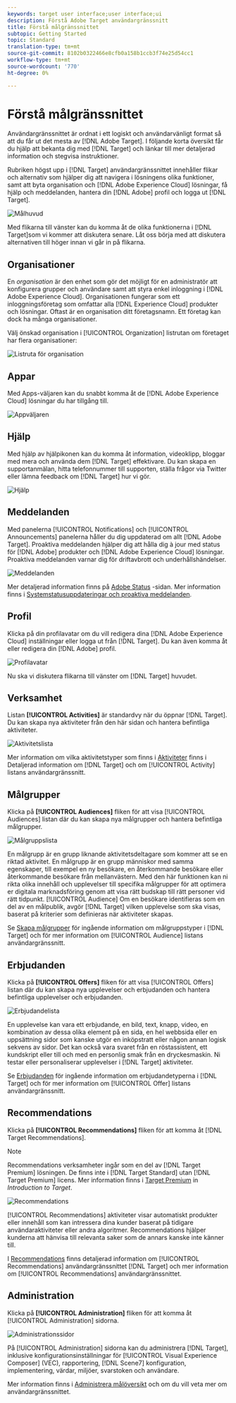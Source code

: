 ```yaml
---
keywords: target user interface;user interface;ui
description: Förstå Adobe Target användargränssnitt
title: Förstå målgränssnittet
subtopic: Getting Started
topic: Standard
translation-type: tm+mt
source-git-commit: 8102b0322466e8cfb0a158b1ccb3f74e25d54cc1
workflow-type: tm+mt
source-wordcount: '770'
ht-degree: 0%

---
```



# Förstå målgränssnittet

Användargränssnittet är ordnat i ett logiskt och användarvänligt format så att du får ut det mesta av [!DNL Adobe Target]. I följande korta översikt får du hjälp att bekanta dig med [!DNL Target] och länkar till mer detaljerad information och stegvisa instruktioner.

Rubriken högst upp i [!DNL Target] användargränssnittet innehåller flikar och alternativ som hjälper dig att navigera i lösningens olika funktioner, samt att byta organisation och [!DNL Adobe Experience Cloud] lösningar, få hjälp och meddelanden, hantera din [!DNL Adobe] profil och logga ut [!DNL Target].

![Målhuvud](/help/c-intro/assets/target-header.png)

Med flikarna till vänster kan du komma åt de olika funktionerna i [!DNL Target]som vi kommer att diskutera senare. Låt oss börja med att diskutera alternativen till höger innan vi går in på flikarna.

## Organisationer

En *organisation* är den enhet som gör det möjligt för en administratör att konfigurera grupper och användare samt att styra enkel inloggning i [!DNL Adobe Experience Cloud]. Organisationen fungerar som ett inloggningsföretag som omfattar alla [!DNL Experience Cloud] produkter och lösningar. Oftast är en organisation ditt företagsnamn. Ett företag kan dock ha många organisationer.

Välj önskad organisation i [!UICONTROL Organization] listrutan om företaget har flera organisationer:

![Listruta för organisation](/help/c-intro/assets/organizations.png)

## Appar

Med Apps-väljaren kan du snabbt komma åt de [!DNL Adobe Experience Cloud] lösningar du har tillgång till.

![Appväljaren](/help/c-intro/assets/apps.png)

## Hjälp

Med hjälp av hjälpikonen kan du komma åt information, videoklipp, bloggar med mera och använda dem [!DNL Target] effektivare. Du kan skapa en supportanmälan, hitta telefonnummer till supporten, ställa frågor via Twitter eller lämna feedback om [!DNL Target] hur vi gör.

![Hjälp](/help/c-intro/assets/help.png)

## Meddelanden

Med panelerna [!UICONTROL Notifications] och [!UICONTROL Announcements] panelerna håller du dig uppdaterad om allt [!DNL Adobe Target]. Proaktiva meddelanden hjälper dig att hålla dig à jour med status för [!DNL Adobe] produkter och [!DNL Adobe Experience Cloud] lösningar. Proaktiva meddelanden varnar dig för driftavbrott och underhållshändelser.

![Meddelanden](/help/c-intro/assets/notifications.png)

Mer detaljerad information finns på [Adobe Status](https://status.adobe.com/) -sidan. Mer information finns i [Systemstatusuppdateringar och proaktiva meddelanden](/help/c-intro/assets/notifications.png).

## Profil

Klicka på din profilavatar om du vill redigera dina [!DNL Adobe Experience Cloud] inställningar eller logga ut från [!DNL Target]. Du kan även komma åt eller redigera din [!DNL Adobe] profil.

![Profilavatar](/help/c-intro/assets/change-language.png)

Nu ska vi diskutera flikarna till vänster om [!DNL Target] huvudet.

## Verksamhet

Listan **[!UICONTROL Activities]** är standardvy när du öppnar [!DNL Target]. Du kan skapa nya aktiviteter från den här sidan och hantera befintliga aktiviteter.

![Aktivitetslista](/help/c-intro/assets/activities-list.png)

Mer information om vilka aktivitetstyper som finns i [Aktiviteter](/help/c-activities/activities.md) finns i Detaljerad information om [!DNL Target] och om [!UICONTROL Activity] listans användargränssnitt.

## Målgrupper

Klicka på **[!UICONTROL Audiences]** fliken för att visa [!UICONTROL Audiences] listan där du kan skapa nya målgrupper och hantera befintliga målgrupper.

![Målgruppslista](/help/c-intro/assets/audience-list.png)

En målgrupp är en grupp liknande aktivitetsdeltagare som kommer att se en riktad aktivitet. En målgrupp är en grupp människor med samma egenskaper, till exempel en ny besökare, en återkommande besökare eller återkommande besökare från mellanvästern. Med den här funktionen kan ni rikta olika innehåll och upplevelser till specifika målgrupper för att optimera er digitala marknadsföring genom att visa rätt budskap till rätt personer vid rätt tidpunkt. [!UICONTROL Audience] Om en besökare identifieras som en del av en målpublik, avgör [!DNL Target] vilken upplevelse som ska visas, baserat på kriterier som definieras när aktiviteter skapas.

Se [Skapa målgrupper](/help/c-target/c-audiences/create-audience.md) för ingående information om målgruppstyper i [!DNL Target] och för mer information om [!UICONTROL Audience] listans användargränssnitt.

## Erbjudanden

Klicka på **[!UICONTROL Offers]** fliken för att visa [!UICONTROL Offers] listan där du kan skapa nya upplevelser och erbjudanden och hantera befintliga upplevelser och erbjudanden.

![Erbjudandelista](/help/c-intro/assets/offers.png)

En upplevelse kan vara ett erbjudande, en bild, text, knapp, video, en kombination av dessa olika element på en sida, en hel webbsida eller en uppsättning sidor som kanske utgör en inköpstratt eller någon annan logisk sekvens av sidor. Det kan också vara svaret från en röstassistent, ett kundskript eller till och med en personlig smak från en dryckesmaskin. Ni testar eller personaliserar upplevelser i [!DNL Target] aktiviteter.

Se [Erbjudanden](/help/c-experiences/c-manage-content/manage-content.md) för ingående information om erbjudandetyperna i [!DNL Target] och för mer information om [!UICONTROL Offer] listans användargränssnitt.

## Recommendations

Klicka på **[!UICONTROL Recommendations]** fliken för att komma åt [!DNL Target Recommendations].

>[!NOTE]
>
>Recommendations verksamheter ingår som en del av [!DNL Target Premium] lösningen. De finns inte i [!DNL Target Standard] utan [!DNL Target Premium] licens. Mer information finns i [Target Premium](/help/c-intro/intro.md#premium) in *Introduction to Target*.

![Recommendations](/help/c-intro/assets/recommendations.png)

[!UICONTROL Recommendations] aktiviteter visar automatiskt produkter eller innehåll som kan intressera dina kunder baserat på tidigare användaraktiviteter eller andra algoritmer. Recommendations hjälper kunderna att hänvisa till relevanta saker som de annars kanske inte känner till.

I [Recommendations](/help/c-recommendations/recommendations.md) finns detaljerad information om [!UICONTROL Recommendations] användargränssnittet [!DNL Target] och mer information om [!UICONTROL Recommendations] användargränssnittet.

## Administration

Klicka på **[!UICONTROL Administration]** fliken för att komma åt [!UICONTROL Administration] sidorna.

![Administrationssidor](/help/c-intro/assets/administration.png)

På [!UICONTROL Administration] sidorna kan du administrera [!DNL Target], inklusive konfigurationsinställningar för [!UICONTROL Visual Experience Composer] (VEC), rapportering, [!DNL Scene7] konfiguration, implementering, värdar, miljöer, svarstoken och användare.

Mer information finns i [Administrera målöversikt](/help/administrating-target/administrating-target.md) och om du vill veta mer om användargränssnittet.
